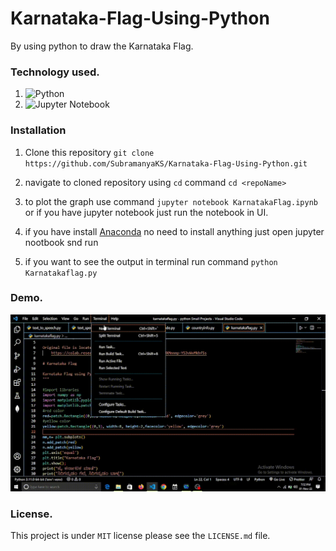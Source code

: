 # Karnataka-Flag-Using-Python

By using python to draw the Karnataka Flag.

### Technology used.

1. ![Python](https://img.shields.io/badge/python-3670A0?style=for-the-badge&logo=python&logoColor=ffdd54)
2. ![Jupyter Notebook](https://img.shields.io/badge/jupyter-%23FA0F00.svg?style=for-the-badge&logo=jupyter&logoColor=white)

### Installation

1. Clone this repository `git clone https://github.com/SubramanyaKS/Karnataka-Flag-Using-Python.git `
2. navigate to cloned repository using `cd` command `cd <repoName>`
3.  to plot the graph use command `jupyter notebook KarnatakaFlag.ipynb`
              or
     if you have jupyter notebook just run the notebook in UI.
     
4. if you have install [Anaconda](https://www.anaconda.com/) no need to install anything just open jupyter nootbook snd run
5. if you want to see the output in terminal run command `python Karnatakaflag.py`

### Demo.

<img src="https://github.com/SubramanyaKS/Karnataka-Flag-Using-Python/blob/main/karnatakaflag.gif" alt="demo"/>

     
 ### License.
 
 This project is under `MIT` license please see the `LICENSE.md` file.
 
